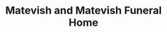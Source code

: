 ---
title: "Matevish and Matevish Funeral Home"
url: /ebensburg/matevish-and-matevish-funeral-home/
shop: funeral directors
---